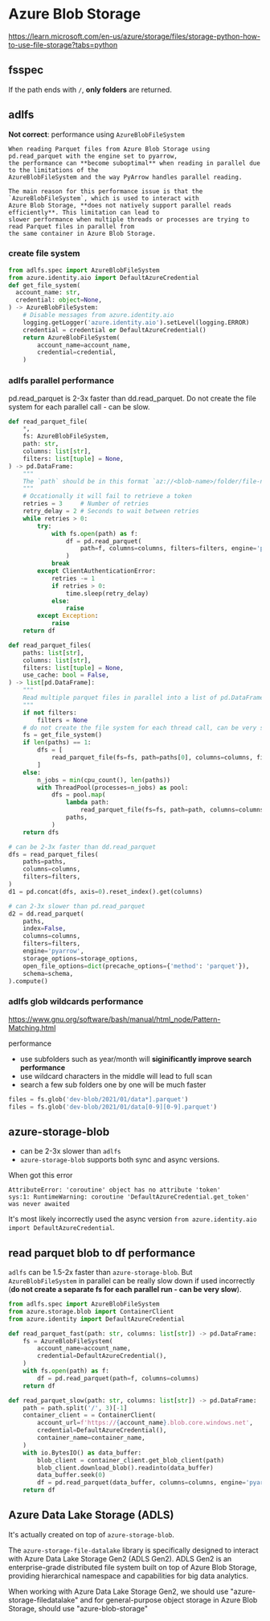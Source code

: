 # Azure Blob Storage
https://learn.microsoft.com/en-us/azure/storage/files/storage-python-how-to-use-file-storage?tabs=python

## fsspec
If the path ends with `/`, **only folders** are returned.

## adlfs
**Not correct**: performance using `AzureBlobFileSystem` 
```
When reading Parquet files from Azure Blob Storage using pd.read_parquet with the engine set to pyarrow,
the performance can **become suboptimal** when reading in parallel due to the limitations of the
AzureBlobFileSystem and the way PyArrow handles parallel reading.

The main reason for this performance issue is that the `AzureBlobFileSystem`, which is used to interact with
Azure Blob Storage, **does not natively support parallel reads efficiently**. This limitation can lead to
slower performance when multiple threads or processes are trying to read Parquet files in parallel from
the same container in Azure Blob Storage.
```

### create file system
```py
from adlfs.spec import AzureBlobFileSystem
from azure.identity.aio import DefaultAzureCredential
def get_file_system(
  account_name: str, 
  credential: object=None,
) -> AzureBlobFileSystem:
    # Disable messages from azure.identity.aio
    logging.getLogger('azure.identity.aio').setLevel(logging.ERROR)    
    credential = credential or DefaultAzureCredential()
    return AzureBlobFileSystem(
        account_name=account_name,
        credential=credential,
    )
```

### adlfs parallel performance
pd.read_parquet is 2-3x faster than dd.read_parquet. Do not create the file system for each parallel call - can be slow.
```py
def read_parquet_file(
    *,
    fs: AzureBlobFileSystem,
    path: str,
    columns: list[str],
    filters: list[tuple] = None,
) -> pd.DataFrame:
    """
    The `path` should be in this format `az://<blob-name>/folder/file-name`
    """
    # Occationally it will fail to retrieve a token
    retries = 3     # Number of retries
    retry_delay = 2 # Seconds to wait between retries
    while retries > 0:
        try:
            with fs.open(path) as f:
                df = pd.read_parquet(
                    path=f, columns=columns, filters=filters, engine='pyarrow'
                )
            break
        except ClientAuthenticationError:
            retries -= 1
            if retries > 0:
                time.sleep(retry_delay)
            else:
                raise
        except Exception:
            raise
    return df

def read_parquet_files(
    paths: list[str],
    columns: list[str],
    filters: list[tuple] = None,
    use_cache: bool = False,
) -> list[pd.DataFrame]:
    """
    Read multiple parquet files in parallel into a list of pd.DataFrame
    """
    if not filters:
        filters = None
    # do not create the file system for each thread call, can be very slow        
    fs = get_file_system() 
    if len(paths) == 1:
        dfs = [
            read_parquet_file(fs=fs, path=paths[0], columns=columns, filters=filters)
        ]
    else:
        n_jobs = min(cpu_count(), len(paths))
        with ThreadPool(processes=n_jobs) as pool:
            dfs = pool.map(
                lambda path:
                    read_parquet_file(fs=fs, path=path, columns=columns, filters=filters),
                paths,
            )
    return dfs

# can be 2-3x faster than dd.read_parquet
dfs = read_parquet_files(
    paths=paths,
    columns=columns,
    filters=filters,
)
d1 = pd.concat(dfs, axis=0).reset_index().get(columns)

# can 2-3x slower than pd.read_parquet
d2 = dd.read_parquet(
    paths,    
    index=False,
    columns=columns,
    filters=filters,
    engine='pyarrow',
    storage_options=storage_options,
    open_file_options=dict(precache_options={'method': 'parquet'}),
    schema=schema,
).compute()
```

### adlfs glob wildcards performance
https://www.gnu.org/software/bash/manual/html_node/Pattern-Matching.html

performance
- use subfolders such as year/month will **siginificantly improve search performance**
- use wildcard characters in the middle will lead to full scan
- search a few sub folders one by one will be much faster
  
```py
files = fs.glob('dev-blob/2021/01/data*].parquet')
files = fs.glob('dev-blob/2021/01/data[0-9][0-9].parquet')
```

## azure-storage-blob
- can be 2-3x slower than `adlfs`
- `azure-storage-blob` supports both sync and async versions. 

When got this error
```
AttributeError: 'coroutine' object has no attribute 'token'
sys:1: RuntimeWarning: coroutine 'DefaultAzureCredential.get_token' was never awaited
```
It's most likely incorrectly used the async version `from azure.identity.aio import DefaultAzureCredential`.

## read parquet blob to df performance
`adlfs` can be 1.5-2x faster than `azure-storage-blob`. 
But `AzureBlobFileSystem` in parallel can be really slow down if used incorrectly
(**do not create a separate fs for each parallel run - can be very slow**).
```py
from adlfs.spec import AzureBlobFileSystem
from azure.storage.blob import ContainerClient
from azure.identity import DefaultAzureCredential

def read_parquet_fast(path: str, columns: list[str]) -> pd.DataFrame:
    fs = AzureBlobFileSystem(
        account_name=account_name,
        credential=DefaultAzureCredential(),
    )
    with fs.open(path) as f:
        df = pd.read_parquet(path=f, columns=columns)
    return df

def read_parquet_slow(path: str, columns: list[str]) -> pd.DataFrame:
    path = path.split('/', 3)[-1]
    container_client = = ContainerClient(
        account_url=f'https://{account_name}.blob.core.windows.net',
        credential=DefaultAzureCredential(),
        container_name=container_name,
    )
    with io.BytesIO() as data_buffer:
        blob_client = container_client.get_blob_client(path)
        blob_client.download_blob().readinto(data_buffer)
        data_buffer.seek(0)
        df = pd.read_parquet(data_buffer, columns=columns, engine='pyarrow')
    return df
```

## Azure Data Lake Storage (ADLS)
It's actually created on top of `azure-storage-blob`.

The `azure-storage-file-datalake` library is specifically designed to interact with Azure Data Lake Storage Gen2 (ADLS Gen2). 
ADLS Gen2 is an enterprise-grade distributed file system built on top of Azure Blob Storage, providing hierarchical namespace and capabilities for big data analytics.

When working with Azure Data Lake Storage Gen2, we should use "azure-storage-filedatalake" and for general-purpose object storage in Azure Blob Storage, should use "azure-blob-storage"
